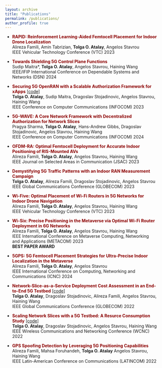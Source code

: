 ```yaml
---
layout: archive
title: "Publications"
permalink: /publications/
author_profile: true
---
```


- <span style="color: #8B0000;">**RAPID: Reinforcement Learning-Aided Femtocell Placement for Indoor Drone Localization**</span><br>
	Alireza Famili, Amin Tabrizian, **Tolga O. Atalay**, Angelos Stavrou <br>
	IEEE Vehicular Technology Conference (VTC) 2023

- <span style="color: #8B0000;">**Towards Shielding 5G Control Plane Functions** </span> <br>
	Sudip Maitra*, **Tolga O. Atalay**, Angelos Stavrou, Haining Wang <br>
	IEEE/IFIP International Conference on Dependable Systems and Networks (DSN) 2024

- <span style="color: #8B0000;">**Securing 5G OpenRAN with a Scalable Authorization Framework for xApps** </span> [\[code\]](https://github.com/tolgaoa/xrfoauth) <br>
	**Tolga O. Atalay**, Sudip Maitra, Dragoslav Stojadinovic, Angelos Stavrou, Haining Wang <br>
	IEEE Conference on Computer Communications (INFOCOM) 2023

- <span style="color: #8B0000;">**5G-WAVE: A Core Network Framework with Decentralized Authorization for Network Slices** </span> <br>
	Pragya Sharma, **Tolga O. Atalay**, Hans-Andrew Gibbs, Dragoslav Stojadinovic, Angelos Stavrou, Haining Wang <br>
	IEEE Conference on Computer Communications (INFOCOM) 2024

- <span style="color: #8B0000;">**OFDM-RA: Optimal Femtocell Deployment for Accurate Indoor Positioning of RIS-Mounted AVs** </span><br>
	Alireza Famili, **Tolga O. Atalay**, Angelos Stavrou, Haining Wang <br>
	IEEE Journal on Selected Areas in Communication (JSAC) 2023

- <span style="color: #8B0000;">**Demystifying 5G Traffic Patterns with an Indoor RAN Measurement Campaign** </span><br>
	**Tolga O. Atalay**, Alireza Famili, Dragoslav Stojadinovic, Angelos Stavrou <br>
	IEEE Global Communications Conference (GLOBECOM) 2023

- <span style="color: #8B0000;">**Wi-Five: Optimal Placement of Wi-Fi Routers in 5G Networks for Indoor Drone Navigation**</span><br>
	Alireza Famili, **Tolga O. Atalay**, Angelos Stavrou, Haining Wang <br>
	IEEE Vehicular Technology Conference (VTC) 2023

- <span style="color: #8B0000;">**Wi-Six: Precise Positioning in the Metaverse via Optimal Wi-Fi Router Deployment in 6G Networks**</span><br>
	Alireza Famili, **Tolga O. Atalay**, Angelos Stavrou, Haining Wang <br>
	IEEE International Conference on Metaverse Computing, Networking and Applications (METACOM) 2023 <br>
	**BEST PAPER AWARD**

- <span style="color: #8B0000;">**5GPS: 5G Femtocell Placement Strategies for Ultra-Precise Indoor Localization in the Metaverse**</span><br>
	Alireza Famili, **Tolga O. Atalay**, Angelos Stavrou <br>
	IEEE International Conference on Computing, Networking and Communications (ICNC) 2024

- <span style="color: #8B0000;">**Network-Slice-as-a-Service Deployment Cost Assessment in an End-to-End 5G Testbed** [\[code\]](https://github.com/tolgaoa/devdep5g) </span><br>
	**Tolga O. Atalay**, Dragoslav Stojadinovic, Alireza Famili, Angelos Stavrou, Haining Wang <br>
	IEEE Global Communications Conference (GLOBECOM) 2022

- <span style="color: #8B0000;">**Scaling Network Slices with a 5G Testbed: A Resurce Consumption Study** [\[code\]](https://github.com/tolgaoa/devdep5g) </span><br>
	**Tolga O. Atalay**, Dragoslav Stojadinovic, Angelos Stavrou, Haining Wang <br>
	IEEE Wireless Communications and Networking Conference (WCNC) 2022

- <span style="color: #8B0000;">**GPS Spoofing Detection by Leveraging 5G Positioning Capabilities**</span><br>
	Alireza Famili, Mahsa Foruhandeh, **Tolga O. Atalay** Angelos Stavrou, Haining Wang <br>
	IEEE Latin-American Conference on Communications (LATINCOM) 2022




